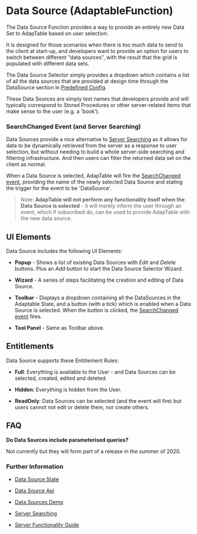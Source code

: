 # Data Source (AdaptableFunction)

The Data Source Function provides a way to provide an entirely new Data Set to AdapTable based on user selection.

It is designed for those scenarios when there is too much data to send to the client at start-up, and developers want to provide an option for users to switch between different "data sources", with the result that the grid is populated with different data sets.

The Data Source Selector simply provides a dropdown which contains a list of all the data sources that are provided at design time through the DataSource section in [Predefined Config](https://api.adaptabletools.com/interfaces/_src_predefinedconfig_datasourcestate_.datasourcestate.html).

These Data Sources are simply text names that developers provide and will typically correspond to Stored Procedures or other server-related items that make sense to the user (e.g. a 'book').

### SearchChanged Event (and Server Searching)

Data Sources provide a nice alternative to [Server Searching](https://api.adaptabletools.com/interfaces/_src_adaptableoptions_searchoptions_.searchoptions.html#serversearchoption) as it allows for data to be dynamically retrieved from the server as a response to user selection, but without needing to build a whole server-side searching and filtering infrastructure.  And then users can filter the returned data set on the client as normal.

When a Data Source is selected, AdapTable will fire the [SearchChanged event](https://api.adaptabletools.com/interfaces/_src_api_events_searchchanged_.searchchangedeventargs.html), providing the name of the newly selected Data Source and stating the trigger for the event to be 'DataSource'.

> Note: **AdapTable will not perform any functionality itself when the Data Source is selected** - it will merely inform the user through an event, which if subscribed do, can be used to provide AdapTable with the new data source.

## UI Elements
Data Source includes the following UI Elements:

- **Popup** - Shows a list of existing Data Sources with *Edit* and *Delete* buttons.  Plus an *Add* button to start the Data Source Selector Wizard.

- **Wizard** - A series of steps facilitating the creation and editing of Data Source.

- **Toolbar** - Displays a dropdown containing all the DataSources in the Adaptable State, and a button (with a tick) which is enabled when a Data Source is selected.  When the button is clicked, the [SearchChanged event](https://api.adaptabletools.com/interfaces/_src_api_events_searchchanged_.searchchangedeventargs.html) fires.    

- **Tool Panel** - Same as Toolbar above.


## Entitlements
Data Source supports these Entitlement Rules:

- **Full**: Everything is available to the User - and Data Sources can be selected, created, edited and deleted.

- **Hidden**: Everything is hidden from the User.

- **ReadOnly**: Data Sources can be selected (and the event will fire) but users cannot not edit or delete them, nor create others.

## FAQ

**Do Data Sources include parameterised queries?**

Not currently but they will form part of a release in the summer of 2020.

### Further Information

- [Data Source State](https://api.adaptabletools.com/interfaces/_src_predefinedconfig_datasourcestate_.datasourcestate.html)

- [Data Source Api](https://api.adaptabletools.com/interfaces/_src_api_datasourceapi_.datasourceapi.html)

- [Data Sources Demo](https://demo.adaptabletools.com/search/aggriddatasourcedemo)

- [Server Searching](https://api.adaptabletools.com/interfaces/_src_adaptableoptions_searchoptions_.searchoptions.html#serversearchoption)

- [Server Functionality Guide](../guides/adaptable-server-functionality-guide.md)
